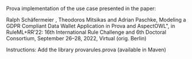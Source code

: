Prova implementation of the use case presented in the paper:

Ralph Schäfermeier , Theodoros Mitsikas and Adrian Paschke,
Modeling a GDPR Compliant Data Wallet Application in Prova and AspectOWL",
in RuleML+RR’22: 16th International Rule Challenge and 6th Doctoral Consortium, 
September 26–28, 2022, Virtual (orig. Berlin)

Instructions:
Add the library provarules.prova (available in Maven)